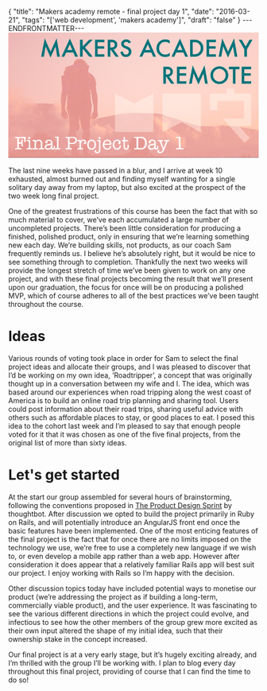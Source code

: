 {
  "title": "Makers academy remote - final project day 1",
  "date": "2016-03-21",
  "tags": "['web development', 'makers academy']",
  "draft": "false"
}
---ENDFRONTMATTER---
![Makers Academy remote final project day 1](media/makers-academy-remote-final-project-day-1-header.png "Makers Academy remote final project day 1")

The last nine weeks have passed in a blur, and I arrive at week 10 exhausted, almost burned out and finding myself wanting for a single solitary day away from my laptop, but also excited at the prospect of the two week long final project.

One of the greatest frustrations of this course has been the fact that with so much material to cover, we’ve each accumulated a large number of uncompleted projects. There’s been little consideration for producing a finished, polished product, only in ensuring that we’re learning something new each day. We’re building skills, not products, as our coach Sam frequently reminds us. I believe he’s absolutely right, but it would be nice to see something through to completion. Thankfully the next two weeks will provide the longest stretch of time we’ve been given to work on any one project, and with these final projects becoming the result that we’ll present upon our graduation, the focus for once will be on producing a polished MVP, which of course adheres to all of the best practices we’ve been taught throughout the course.

# Ideas

Various rounds of voting took place in order for Sam to select the final project ideas and allocate their groups, and I was pleased to discover that I’d be working on my own idea, ‘Roadtripper’, a concept that was originally thought up in a conversation between my wife and I. The idea, which was based around our experiences when road tripping along the west coast of America is to build an online road trip planning and sharing tool. Users could post information about their road trips, sharing useful advice with others such as affordable places to stay, or good places to eat. I posed this idea to the cohort last week and I’m pleased to say that enough people voted for it that it was chosen as one of the five final projects, from the original list of more than sixty ideas.

# Let's get started

At the start our group assembled for several hours of brainstorming, following the conventions proposed in <a href="https://thoughtbot.com/product-design-sprint/guide" class="link">The Product Design Sprint</a> by thoughtbot. After discussion we opted to build the project primarily in Ruby on Rails, and will potentially introduce an AngularJS front end once the basic features have been implemented. One of the most enticing features of the final project is the fact that for once there are no limits imposed on the technology we use, we’re free to use a completely new language if we wish to, or even develop a mobile app rather than a web app. However after consideration it does appear that a relatively familiar Rails app will best suit our project. I enjoy working with Rails so I’m happy with the decision.

Other discussion topics today have included potential ways to monetise our product (we’re addressing the project as if building a long-term, commercially viable product), and the user experience. It was fascinating to see the various different directions in which the project could evolve, and infectious to see how the other members of the group grew more excited as their own input altered the shape of my initial idea, such that their ownership stake in the concept increased.

Our final project is at a very early stage, but it’s hugely exciting already, and I’m thrilled with the group I’ll be working with. I plan to blog every day throughout this final project, providing of course that I can find the time to do so!